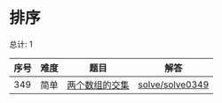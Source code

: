 # 排序

<!--- table -->

总计: 1

| 序号 | 难度 | 题目                                                                           | 解答                                  |
| ---- | ---- | ------------------------------------------------------------------------------ | ------------------------------------- |
| 349  | 简单 | [两个数组的交集](https://leetcode-cn.com/problems/intersection-of-two-arrays/) | [solve/solve0349](../solve/solve0349) |
